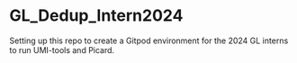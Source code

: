 # GL_Dedup_Intern2024
Setting up this repo to create a Gitpod environment for the 2024 GL interns to run UMI-tools and Picard.
